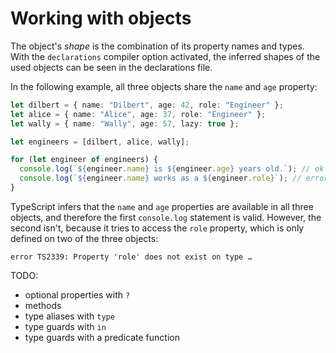 # Working with objects

The object's _shape_ is the combination of its property names and types. With
the `declarations` compiler option activated, the inferred shapes of the
used objects can be seen in the declarations file.

In the following example, all three objects share the `name` and `age` property:

```typescript
let dilbert = { name: "Dilbert", age: 42, role: "Engineer" };
let alice = { name: "Alice", age: 37, role: "Engineer" };
let wally = { name: "Wally", age: 57, lazy: true };

let engineers = [dilbert, alice, wally];

for (let engineer of engineers) {
  console.log(`${engineer.name} is ${engineer.age} years old.`); // ok
  console.log(`${engineer.name} works as a ${engineer.role}`); // error
}
```

TypeScript infers that the `name` and `age` properties are available in all
three objects, and therefore the first `console.log` statement is valid.
However, the second isn't, because it tries to access the `role` property, which
is only defined on two of the three objects:

    error TS2339: Property 'role' does not exist on type …

TODO:

- optional properties with `?`
- methods
- type aliases with `type`
- type guards with `in`
- type guards with a predicate function
